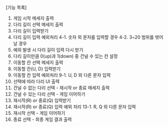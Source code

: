 [기능 목록]

1. 게임 시작 메세지 출력
2. 다리 길이 선택 메세지 출력
3. 다리 길이 입력받기
4. 다리 길이 입력 예외처리
   4-1. 숫자 외 문자를 입력할 경우
   4-2. 3~20 범위를 벗어날 경우
5. 예외 발생 시 다리 길이 입력 다시 받기
6. 다리 길이만큼 0(up)과 1(down) 중 건널 수 있는 칸 설정
7. 이동할 칸 선택 메세지 출력
8. 이동할 칸(U, D) 입력받기
9. 이동할 칸 입력 예외처리
   9-1. U, D 외 다른 문자 입력
10. 선택에 따라 다리 UI 출력
11. 건널 수 없는 다리 선택 - 재시작 or 종료 메세지 출력
12. 건널 수 있는 다리 선택 - 게임 이어하기
13. 재시작(R) or 종료(Q) 입력받기
14. 재시작(R) or 종료(Q) 입력 예외 처리
    13-1. R, Q 외 다른 문자 입력
15. 재시작 선택 - 게임 이어하기
16. 종료 선택 - 최종 게임 결과 출력
